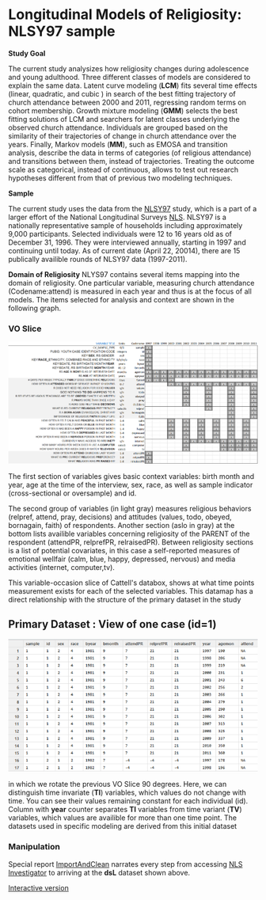
Longitudinal Models of Religiosity: NLSY97 sample
========================================================

**Study Goal**

The current study analysizes how religiosity changes during adolescence and young adulthood. Three different classes of models are considered to explain the same data. Latent curve modeling (**LCM**) fits  several time effects (linear, quadratic, and cubic ) in search of the best fitting trajectory of  church attendance between 2000 and 2011, regressing random terms on cohort membership. Growth mixture modeling (**GMM**) selects the best fitting solutions of LCM and searchers for latent classes underlying the observed church attendance. Individuals are grouped based on the similarity of their trajectories of change in church attendance over the years. Finally, Markov models (**MM**), such as EMOSA and transition analysis, describe the data in terms of categories (of religious attendance) and transitions between them, instead of trajectories. Treating the outcome scale as categorical, instead of continuous, allows to test out research hypotheses different from that of previous two modeling techniques.

**Sample**

The current study uses the data from the [NLSY97](http://www.bls.gov/nls/nlsy97.htm) study, which is a part of a larger effort of the National Longitudinal Surveys [NLS](http://www.bls.gov/nls/). NLSY97 is a nationally representative sample of households including approximately 9,000 participants. Selected individuals were 12 to 16 years old as of December 31, 1996. They were interviewed annually, starting in 1997 and continuing until today. As of current date (April 22, 20014), there are 15 publically availible rounds of NLSY97 data (1997-2011).

**Domain of Religiosity**
NLYS97 contains several items mapping into the domain of religiosity. One particular variable, measuring church attendance (Codename:attend) is measured in each year and thus is at the focus of all models. The items selected for analysis and context are shown in the following graph. 
### VO Slice 
<img link src="./Documentation/figure_rmd/variables_layout.png" alt="Databox slice" style="width:700px;"/>  

The first section of variables gives basic context variables: birth month and year, age at the time of the interview, sex, race, as well as sample indicator (cross-sectional or oversample) and id.

The second group of variables (in light gray) measures religious behaviors (relpref, attend, pray, decisions) and attitudes (values, todo, obeyed, bornagain, faith) of respondents. Another section (aslo in gray) at the bottom lists availible variables concerning religiosity of the PARENT of the respondent (attendPR, relprefPR, relraisedPR).  Between religiosity sections is a list of potential covariates, in this case a self-reported measures of emotional wellfair (calm, blue, happy, depressed, nervous) and media activities (internet, computer,tv). 
 
This variable-occasion slice of Cattell's databox, shows at what time points measurement exists for each of the selected variables. This datamap has a direct relationship with the structure of the primary dataset in the study
## Primary Dataset : View of one case (id=1)
<img link src="./Documentation/figure_rmd/variables_layout_dsL.png" alt="Databox slice" style="width:700px;"/>  

in which we rotate the previous VO Slice 90 degrees. Here, we can distinguish time invariate (**TI**) variables, which values do not change with time. You can see their values remaining constant for each individual (id). Column with **year** counter separates **TI** variables from time variant (**TV**) variables, which values are availible for more than one time point. The datasets used in specific modeling are derived from this initial dataset

### Manipulation

Special report [ImportAndClean]("./Documentation/ImportAndClean.md") narrates every step from accessing [NLS Investigator](https://www.nlsinfo.org/investigator/pages/login.jsp) to arriving at the **dsL** dataset shown above.

[Interactive version]("./www/slice-vo.html")
